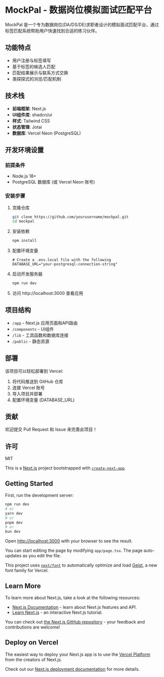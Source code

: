 # MockPal - 数据岗位模拟面试匹配平台

MockPal 是一个专为数据岗位(DA/DS/DE)求职者设计的模拟面试匹配平台，通过标签匹配系统帮助用户快速找到合适的练习伙伴。

## 功能特点

- 用户注册与标签填写
- 基于标签的候选人匹配
- 匹配结果展示与联系方式交换
- 类探探式的浏览/匹配机制

## 技术栈

- **前端框架**: Next.js
- **UI组件库**: shadcn/ui
- **样式**: Tailwind CSS
- **状态管理**: Jotai
- **数据库**: Vercel Neon (PostgreSQL)

## 开发环境设置

### 前提条件

- Node.js 18+ 
- PostgreSQL 数据库 (或 Vercel Neon 账号)

### 安装步骤

1. 克隆仓库
   ```bash
   git clone https://github.com/yourusername/mockpal.git
   cd mockpal
   ```

2. 安装依赖
   ```bash
   npm install
   ```

3. 配置环境变量
   ```
   # Create a .env.local file with the following
   DATABASE_URL="your-postgresql-connection-string"
   ```

4. 启动开发服务器
   ```bash
   npm run dev
   ```

5. 访问 http://localhost:3000 查看应用

## 项目结构

- `/app` - Next.js 应用页面和API路由
- `/components` - UI组件
- `/lib` - 工具函数和数据库连接
- `/public` - 静态资源

## 部署

该项目可以轻松部署到 Vercel:

1. 将代码推送到 GitHub 仓库
2. 连接 Vercel 账号
3. 导入项目并部署
4. 配置环境变量 (DATABASE_URL)

## 贡献

欢迎提交 Pull Request 和 Issue 来完善此项目！

## 许可

MIT

This is a [Next.js](https://nextjs.org) project bootstrapped with [`create-next-app`](https://nextjs.org/docs/app/api-reference/cli/create-next-app).

## Getting Started

First, run the development server:

```bash
npm run dev
# or
yarn dev
# or
pnpm dev
# or
bun dev
```

Open [http://localhost:3000](http://localhost:3000) with your browser to see the result.

You can start editing the page by modifying `app/page.tsx`. The page auto-updates as you edit the file.

This project uses [`next/font`](https://nextjs.org/docs/app/building-your-application/optimizing/fonts) to automatically optimize and load [Geist](https://vercel.com/font), a new font family for Vercel.

## Learn More

To learn more about Next.js, take a look at the following resources:

- [Next.js Documentation](https://nextjs.org/docs) - learn about Next.js features and API.
- [Learn Next.js](https://nextjs.org/learn) - an interactive Next.js tutorial.

You can check out [the Next.js GitHub repository](https://github.com/vercel/next.js) - your feedback and contributions are welcome!

## Deploy on Vercel

The easiest way to deploy your Next.js app is to use the [Vercel Platform](https://vercel.com/new?utm_medium=default-template&filter=next.js&utm_source=create-next-app&utm_campaign=create-next-app-readme) from the creators of Next.js.

Check out our [Next.js deployment documentation](https://nextjs.org/docs/app/building-your-application/deploying) for more details.
